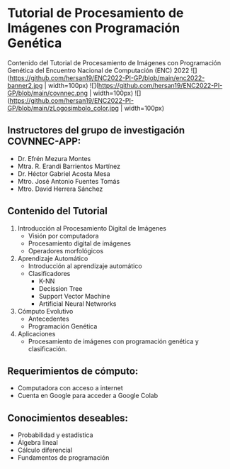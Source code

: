 # Tutorial de Procesamiento de Imágenes con Programación Genética
Contenido del Tutorial de Procesamiento de Imágenes con Programación Genética del Encuentro Nacional de Computación (ENC) 2022
![](https://github.com/hersan19/ENC2022-PI-GP/blob/main/enc2022-banner2.jpg | width=100px)
![](https://github.com/hersan19/ENC2022-PI-GP/blob/main/covnnec.png | width=100px)
![](https://github.com/hersan19/ENC2022-PI-GP/blob/main/zLogosimbolo_color.jpg | width=100px)


## Instructores del grupo de investigación COVNNEC-APP:
- Dr. Efrén Mezura Montes
- Mtra. R. Erandi Barrientos Martínez
- Dr. Héctor Gabriel Acosta Mesa
- Mtro. José Antonio Fuentes Tomás
- Mtro. David Herrera Sánchez


## Contenido del Tutorial
1. Introducción al Procesamiento Digital de Imágenes
    - Visión por computadora
    - Procesamiento digital de imágenes
    - Operadores morfológicos
2. Aprendizaje Automático
    - Introducción al aprendizaje automático
    - Clasificadores
      - K-NN
      - Decission Tree
      - Support Vector Machine
      - Artificial Neural Netwrorks
3. Cómputo Evolutivo
    - Antecedentes 
    - Programación Genética
4. Aplicaciones
    - Procesamiento de imágenes con programación genética y clasificación.

## Requerimientos de cómputo:
  - Computadora con acceso a internet
  - Cuenta en Google para acceder a Google Colab
## Conocimientos deseables:
  - Probabilidad y estadística
  - Álgebra lineal
  - Cálculo diferencial
  - Fundamentos de programación


